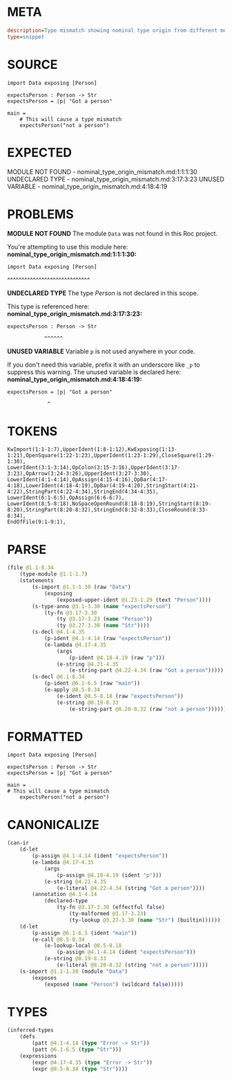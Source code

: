 # META
~~~ini
description=Type mismatch showing nominal type origin from different module
type=snippet
~~~
# SOURCE
~~~roc
import Data exposing [Person]

expectsPerson : Person -> Str
expectsPerson = |p| "Got a person"

main =
    # This will cause a type mismatch
    expectsPerson("not a person")
~~~
# EXPECTED
MODULE NOT FOUND - nominal_type_origin_mismatch.md:1:1:1:30
UNDECLARED TYPE - nominal_type_origin_mismatch.md:3:17:3:23
UNUSED VARIABLE - nominal_type_origin_mismatch.md:4:18:4:19
# PROBLEMS
**MODULE NOT FOUND**
The module `Data` was not found in this Roc project.

You're attempting to use this module here:
**nominal_type_origin_mismatch.md:1:1:1:30:**
```roc
import Data exposing [Person]
```
^^^^^^^^^^^^^^^^^^^^^^^^^^^^^


**UNDECLARED TYPE**
The type _Person_ is not declared in this scope.

This type is referenced here:
**nominal_type_origin_mismatch.md:3:17:3:23:**
```roc
expectsPerson : Person -> Str
```
                ^^^^^^


**UNUSED VARIABLE**
Variable `p` is not used anywhere in your code.

If you don't need this variable, prefix it with an underscore like `_p` to suppress this warning.
The unused variable is declared here:
**nominal_type_origin_mismatch.md:4:18:4:19:**
```roc
expectsPerson = |p| "Got a person"
```
                 ^


# TOKENS
~~~zig
KwImport(1:1-1:7),UpperIdent(1:8-1:12),KwExposing(1:13-1:21),OpenSquare(1:22-1:23),UpperIdent(1:23-1:29),CloseSquare(1:29-1:30),
LowerIdent(3:1-3:14),OpColon(3:15-3:16),UpperIdent(3:17-3:23),OpArrow(3:24-3:26),UpperIdent(3:27-3:30),
LowerIdent(4:1-4:14),OpAssign(4:15-4:16),OpBar(4:17-4:18),LowerIdent(4:18-4:19),OpBar(4:19-4:20),StringStart(4:21-4:22),StringPart(4:22-4:34),StringEnd(4:34-4:35),
LowerIdent(6:1-6:5),OpAssign(6:6-6:7),
LowerIdent(8:5-8:18),NoSpaceOpenRound(8:18-8:19),StringStart(8:19-8:20),StringPart(8:20-8:32),StringEnd(8:32-8:33),CloseRound(8:33-8:34),
EndOfFile(9:1-9:1),
~~~
# PARSE
~~~clojure
(file @1.1-8.34
	(type-module @1.1-1.7)
	(statements
		(s-import @1.1-1.30 (raw "Data")
			(exposing
				(exposed-upper-ident @1.23-1.29 (text "Person"))))
		(s-type-anno @3.1-3.30 (name "expectsPerson")
			(ty-fn @3.17-3.30
				(ty @3.17-3.23 (name "Person"))
				(ty @3.27-3.30 (name "Str"))))
		(s-decl @4.1-4.35
			(p-ident @4.1-4.14 (raw "expectsPerson"))
			(e-lambda @4.17-4.35
				(args
					(p-ident @4.18-4.19 (raw "p")))
				(e-string @4.21-4.35
					(e-string-part @4.22-4.34 (raw "Got a person")))))
		(s-decl @6.1-8.34
			(p-ident @6.1-6.5 (raw "main"))
			(e-apply @8.5-8.34
				(e-ident @8.5-8.18 (raw "expectsPerson"))
				(e-string @8.19-8.33
					(e-string-part @8.20-8.32 (raw "not a person")))))))
~~~
# FORMATTED
~~~roc
import Data exposing [Person]

expectsPerson : Person -> Str
expectsPerson = |p| "Got a person"

main = 
# This will cause a type mismatch
	expectsPerson("not a person")
~~~
# CANONICALIZE
~~~clojure
(can-ir
	(d-let
		(p-assign @4.1-4.14 (ident "expectsPerson"))
		(e-lambda @4.17-4.35
			(args
				(p-assign @4.18-4.19 (ident "p")))
			(e-string @4.21-4.35
				(e-literal @4.22-4.34 (string "Got a person"))))
		(annotation @4.1-4.14
			(declared-type
				(ty-fn @3.17-3.30 (effectful false)
					(ty-malformed @3.17-3.23)
					(ty-lookup @3.27-3.30 (name "Str") (builtin))))))
	(d-let
		(p-assign @6.1-6.5 (ident "main"))
		(e-call @8.5-8.34
			(e-lookup-local @8.5-8.18
				(p-assign @4.1-4.14 (ident "expectsPerson")))
			(e-string @8.19-8.33
				(e-literal @8.20-8.32 (string "not a person")))))
	(s-import @1.1-1.30 (module "Data")
		(exposes
			(exposed (name "Person") (wildcard false)))))
~~~
# TYPES
~~~clojure
(inferred-types
	(defs
		(patt @4.1-4.14 (type "Error -> Str"))
		(patt @6.1-6.5 (type "Str")))
	(expressions
		(expr @4.17-4.35 (type "Error -> Str"))
		(expr @8.5-8.34 (type "Str"))))
~~~
